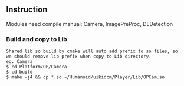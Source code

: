 ## Instruction
Modules need compile manual: Camera, ImagePreProc, DLDetection

### Build and copy to Lib
```
Shared lib so build by cmake will auto add prefix to so files, so
we should remove lib prefix when copy to Lib directory.
eg. Camera
$ cd Platform/OP/Camera
$ cd build
$ make -j4 && cp *.so ~/Humanoid/uikidcm/Player/Lib/OPCam.so
```
